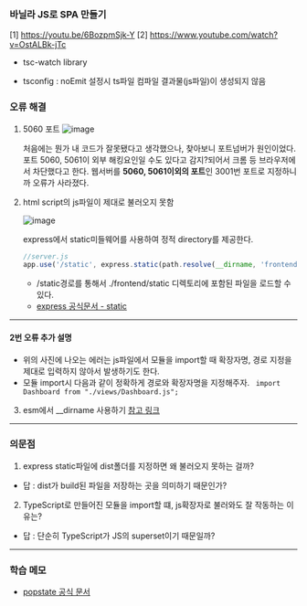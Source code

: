 ### 바닐라 JS로 SPA 만들기

[1] https://youtu.be/6BozpmSjk-Y
[2] https://www.youtube.com/watch?v=OstALBk-jTc

- tsc-watch library

- tsconfig : noEmit 설정시 ts파일 컴파일 결과물(js파일)이 생성되지 않음

### 오류 해결

1. 5060 포트
   ![image](https://user-images.githubusercontent.com/82202370/261841143-bf9ed05e-9987-49a4-8548-ab874284dd53.png)

   처음에는 뭔가 내 코드가 잘못됐다고 생각했으나, 찾아보니 포트넘버가 원인이었다.
   포트 5060, 5061이 외부 해킹요인일 수도 있다고 감지?되어서 크롬 등 브라우저에서 차단했다고 한다.
   웹서버를 **5060, 5061이외의 포트**인 3001번 포트로 지정하니까 오류가 사라졌다.

2. html script의 js파일이 제대로 불러오지 못함

   ![image](https://user-images.githubusercontent.com/82202370/261840547-17e4952b-4388-4968-a344-57d52a1ba1f7.png)

   express에서 static미들웨어를 사용하여 정적 directory를 제공한다.

   ```js
   //server.js
   app.use('/static', express.static(path.resolve(__dirname, 'frontend', 'static')));
   ```

   - /static경로를 통해서 ./frontend/static 디렉토리에 포함된 파일을 로드할 수 있다.
   - [express 공식문서 - static](https://expressjs.com/ko/starter/static-files.html)

---

#### 2번 오류 추가 설명

- 위의 사진에 나오는 에러는 js파일에서 모듈을 import할 때 확장자명, 경로 지정을 제대로 입력하지 않아서 발생하기도 한다.
- 모듈 import시 다음과 같이 정확하게 경로와 확장자명을 지정해주자.
  ` import Dashboard from "./views/Dashboard.js";`

3. esm에서 \_\_dirname 사용하기
   [참고 링크](https://jootc.com/p/202206123895)

---

### 의문점

1.  express static파일에 dist폴더를 지정하면 왜 불러오지 못하는 걸까?

- 답 : dist가 build된 파일을 저장하는 곳을 의미하기 때문인가?

2. TypeScript로 만들어진 모듈을 import할 떄, js확장자로 불러와도 잘 작동하는 이유는?

- 답 : 단순히 TypeScript가 JS의 superset이기 때문일까?

---

### 학습 메모

- [popstate 공식 문서](https://developer.mozilla.org/ko/docs/Web/API/Window/popstate_event)
